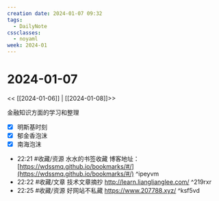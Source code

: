 ```yaml
---
creation date: 2024-01-07 09:32
tags:
  - DailyNote
cssclasses:
  - noyaml
week: 2024-01
---
```


# 2024-01-07

<< [[2024-01-06]] | [[2024-01-08]]>>

金融知识方面的学习和整理

- [x] 明斯基时刻
- [x] 郁金香泡沫
- [x] 南海泡沫

- 22:21 #收藏/资源 水水的书签收藏 博客地址：[https://wdssmq.github.io/bookmarks/#/](https://wdssmq.github.io/bookmarks/#/)  ^ipeyvm
- 22:22 #收藏/文章 技术文章摘抄 http://learn.lianglianglee.com/ ^219rxr
- 22:25 #收藏/资源 好网站不私藏 https://www.207788.xyz/ ^ksf5vd
